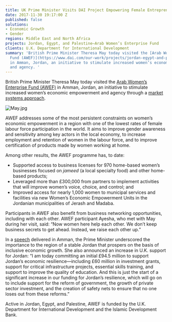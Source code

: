 ```yaml
---
title: UK Prime Minister Visits DAI Project Empowering Female Entrepreneurs in Jordan
date: 2017-11-30 19:17:00 Z
published: false
solutions:
- Economic Growth
- Gender
regions: Middle East and North Africa
projects: Jordan, Egypt, and Palestine—Arab Women’s Enterprise Fund
clients: U.K. Department for International Development
summary: 'British Prime Minister Theresa May today visited the [Arab Women’s Enterprise
  Fund (AWEF)](https://www.dai.com/our-work/projects/jordan-egypt-and-palestine-arab-women-enterprise-fund)
  in Amman, Jordan, an initiative to stimulate increased women’s economic empowerment
  and agency. '
---
```


British Prime Minister Theresa May today visited the [Arab Women’s Enterprise Fund (AWEF)](https://www.dai.com/our-work/projects/jordan-egypt-and-palestine-arab-women-enterprise-fund) in Amman, Jordan, an initiative to stimulate increased women’s economic empowerment and agency through a [market systems approach](http://dai-global-developments.com/articles/market-systems-development-a-primer-on-pro-poor-programming/). 

![May.jpg](/uploads/May.jpg)

AWEF addresses some of the most persistent constraints on women’s economic empowerment in a region with one of the lowest rates of female labour force participation in the world. It aims to improve gender awareness and sensitivity among key actors in the local economy, to increase employment and retention of women in the labour force, and to improve certification of products made by women working at home. 

Among other results, the AWEF programme has, to date: 
* Supported access to business licenses for 970 home-based women’s businesses focused on *jameed* (a local specialty food) and other home-based products;  
* Leveraged more than £300,000 from partners to implement activities that will improve women’s voice, choice, and control; and 
* Improved access for nearly 1,000 women to municipal services and facilities via new Women’s Economic Empowerment Units in the Jordanian municipalities of Jerash and Madaba. 

Participants in AWEF also benefit from business networking opportunities, including with each other. AWEF participant Ayesha, who met with May during her visit, said: “Now women here help each other. We don’t keep business secrets to get ahead. Instead, we raise each other up.” 

In a [speech](https://www.gov.uk/government/speeches/britain-will-be-a-partner-you-can-depend-on-pm-in-jordan) delivered in Amman, the Prime Minister underscored the importance to the region of a stable Jordan that prospers on the basis of inclusive economic growth. She also announced an increase in U.K. support for Jordan: “I am today committing an initial £94.5 million to support Jordan’s economic resilience—including £60 million in investment grants, support for critical infrastructure projects, essential skills training, and support to improve the quality of education. And this is just the start of a significant increase in our funding for Jordan’s resilience, which will go on to include support for the reform of government, the growth of private sector investment, and the creation of safety nets to ensure that no one loses out from these reforms.” 

Active in Jordan, Egypt, and Palestine, AWEF is funded by the U.K. Department for International Development and the Islamic Development Bank. 